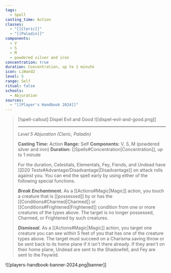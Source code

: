 ```yaml
---
tags:
  - Spell
casting_time: Action
classes:
  - "[[Cleric]]"
  - "[[Paladin]]"
components:
  - V
  - S
  - M
  - powdered silver and iron
concentration: true
duration: Concentration, up to 1 minute
icon: LiWand2
level: 5
range: Self
ritual: false
schools:
  - Abjuration
sources: 
  - "[[Player's Handbook 2024]]"
---
```

>[!spell-callout] Dispel Evil and Good
>![[dispel-evil-and-good.png]]
>
>---
>_Level 5 Abjuration (Cleric, Paladin)_
>
>**Casting Time:** Action
>**Range:** Self
>**Components:** V, S, M (powdered silver and iron)
>**Duration:** [[Spells#Concentration\|Concentration]], up to 1 minute
>
>For the duration, Celestials, Elementals, Fey, Fiends, and Undead have [[D20 Tests#Advantage/Disadvantage\|Disadvantage]] on attack rolls against you. You can end the spell early by using either of the following special functions.
>
>**_Break Enchantment._** As a [[Actions#Magic\|Magic]] action, you touch a creature that is [[possessed]] by or has the [[Conditions#Charmed\|Charmed]] or [[Conditions#Frightened\|Frightened]] condition from one or more creatures of the types above. The target is no longer possessed, Charmed, or Frightened by such creatures.
>
>**_Dismissal._** As a [[Actions#Magic\|Magic]] action, you target one creature you can see within 5 feet of you that has one of the creature types above. The target must succeed on a Charisma saving throw or be sent back to its home plane if it isn't there already. If they aren't on their home plane, Undead are sent to the Shadowfell, and Fey are sent to the Feywild.


![[players-handbook-banner-2024.png|banner]]